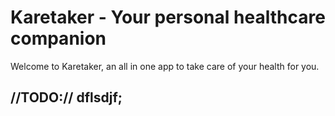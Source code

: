 # Karetaker - Your personal healthcare companion

Welcome to Karetaker, an all in one app to take care of your health for you. 

## //TODO:// dflsdjf;
